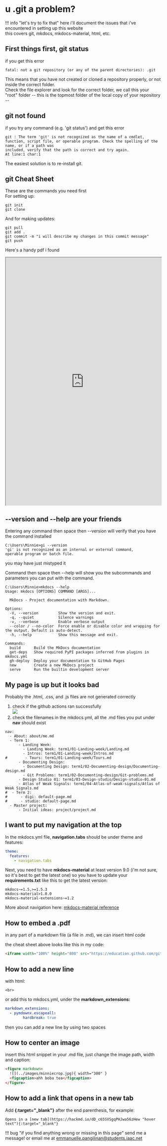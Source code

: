 # u .git a problem?

!!! info "let's try to fix that"
    here i'll document the issues that i've encountered in setting up this website  
    this covers git, mkdocs, mkdocs-material, html, etc.

## First things first, git status
if you get this error
```
fatal: not a git repository (or any of the parent directories): .git
```

This means that you have not created or cloned a repository properly, or not inside the correct folder.  
Check the file explorer and look for the correct folder, we call this your "root" folder -- this is the topmost folder of the local copy of your repository --

## git not found
if you try any command (e.g. 'git status') and get this error
```
git : The term 'git' is not recognized as the name of a cmdlet, function, script file, or operable program. Check the spelling of the name, or if a path was 
included, verify that the path is correct and try again.
At line:1 char:1
```
The easiest solution is to re-install git. 

## git Cheat Sheet
These are the commands you need first  \
For setting up:
```
git init
git clone
```

And for making updates:
```
git pull
git add .
git commit -m "i will describe my changes in this commit message"
git push
```


Here's a handy pdf i found
<iframe width="100%" height="800" src="https://education.github.com/git-cheat-sheet-education.pdf"></iframe>


## -\-version and -\-help are your friends
Entering any command then space then -\-version will verify that you have the command installed

```
C:\Users\Minnie>gi --version
'gi' is not recognized as an internal or external command,
operable program or batch file.
```
you may have just mistyped it  

Command then space then --help will show you the subcommands and parameters you can put with the command.
```
C:\Users\Minnie>mkdocs --help
Usage: mkdocs [OPTIONS] COMMAND [ARGS]...

  MkDocs - Project documentation with Markdown.

Options:
  -V, --version         Show the version and exit.
  -q, --quiet           Silence warnings
  -v, --verbose         Enable verbose output
  --color / --no-color  Force enable or disable color and wrapping for the output. Default is auto-detect.
  -h, --help            Show this message and exit.

Commands:
  build      Build the MkDocs documentation
  get-deps   Show required PyPI packages inferred from plugins in mkdocs.yml
  gh-deploy  Deploy your documentation to GitHub Pages
  new        Create a new MkDocs project
  serve      Run the builtin development server
```

## My page is up but it looks bad
Probably the .html, .css, and .js files are not generated correctly  
1. check if the github actions ran successfully  
![](../../images/Git%20Problems/check-github-actions.gif)
2. check the filenames in the mkdocs.yml, all the .md files you put under **nav** should exist  
```
nav:
  - About: about/me.md
  - Term 1:
      - Landing Week: 
        - Landing Week: term1/01-Landing-week/Landing.md
        - Intros: term1/01-Landing-week/Intros.md
#        - Tours: term1/01-Landing-week/Tours.md
      - Documenting Design: 
        - Documenting Design: term1/02-Documenting-design/Documenting-design.md
        - Git Problems: term1/02-Documenting-design/Git-problems.md
      - Design Studio 01: term1/03-Design-studio/Design-studio-01.md
      - Atlas of Weak Signals: term1/04-Atlas-of-weak-signals/Atlas of Weak Signals.md
#  - Term 2:
#      - digi: default-page.md
#      - studio: default-page.md
  - Master project:
      - Initial ideas: project/project.md
```

## I want to put my navigation at the top
In the mkdocs.yml file, **navigation.tabs** should be under theme and features:

``` yaml
theme:
  features:
    - navigation.tabs
```

Next, you need to have **mkdocs-material** at least version 9.0 (i'm not sure, so it's best to get the latest one)
so you have to update your **requirements.txt** like this to get the latest version:

``` hl_lines="2"
mkdocs~=1.5,>=1.5.3
mkdocs-material>1.0.0
mkdocs-material-extensions~=1.2
```

More about navigation here: [mkdocs-material reference](https://squidfunk.github.io/mkdocs-material/setup/setting-up-navigation/#navigation-tabs "mkdocs-material reference")



## How to embed a .pdf
in any part of a markdown file (a file in .md), we can insert html code  

the cheat sheet above looks like this in my code:
``` html
<iframe width="100%" height="800" src="https://education.github.com/git-cheat-sheet-education.pdf"></iframe>
```

## How to add a new line
with html:
```
<br>
```

or add this to mkdocs.yml, under the **markdown_extensions:**

``` yaml hl_lines="2-3"
markdown_extensions:
  - pymdownx.escapeall:
        hardbreak: true
```
then you can add a new line by using two spaces

## How to center an image
insert this html snippet in your .md file, just change the image path, width and caption:
``` html
<figure markdown>
  ![](../images/minniecrop.jpg){ width="300" }
  <figcaption>ahh boba tea</figcaption>
</figure>
```
## How to add a link that opens in a new tab
Add **{:target="_blank"}** after the end parenthesis, for example:

```
Opens in a [new tab](https://hackmd.io/dD_c65SVSgqPHJwa56zHew "hover text"){:target="_blank"}
```

!!! bug "if you find anything wrong or missing in this page"
    send me a message! or email me at emmanuelle.pangilinan@students.iaac.net